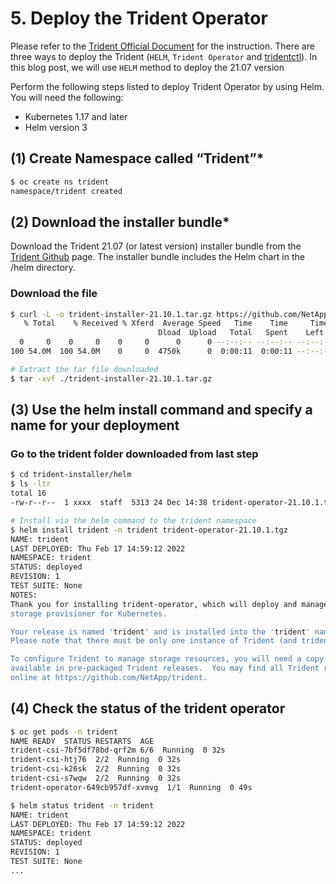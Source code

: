 # 5. Deploy the Trident Operator 

Please refer to the [Trident Official Document](https://netapp-trident.readthedocs.io/en/latest/kubernetes/fsx.html) for the instruction. There are three ways to deploy the Trident (`HELM`,  `Trident Operator` and [tridentctl](https://netapp-trident.readthedocs.io/en/stable-v18.07/reference/tridentctl.html)). In this blog post, we will use `HELM` method to deploy the 21.07 version

Perform the following steps listed to deploy Trident Operator by using Helm. You will need the following:

* Kubernetes 1.17 and later
* Helm version 3

## (1) Create Namespace called “Trident”*

```bash
$ oc create ns trident
namespace/trident created
```

## (2) Download the installer bundle*

Download the Trident 21.07 (or latest version) installer bundle from the [Trident Github](https://github.com/netapp/trident/releases) page. The installer bundle includes the Helm chart in the /helm directory.

### Download the file

```bash
$ curl -L -o trident-installer-21.10.1.tar.gz https://github.com/NetApp/trident/releases/download/v21.10.1/trident-installer-21.10.1.tar.gz
   % Total    % Received % Xferd  Average Speed   Time    Time     Time  Current
                                 Dload  Upload   Total   Spent    Left  Speed
  0     0    0     0    0     0      0      0 --:--:-- --:--:-- --:--:--     0
100 54.0M  100 54.0M    0     0  4750k      0  0:00:11  0:00:11 --:--:-- 4413k

# Extract the tar file downloaded
$ tar -xvf ./trident-installer-21.10.1.tar.gz 
```

## (3) Use the helm install command and specify a name for your deployment

### Go to the trident folder downloaded from last step

```bash
$ cd trident-installer/helm
$ ls -ltr
total 16
-rw-r--r--  1 xxxx  staff  5313 24 Dec 14:38 trident-operator-21.10.1.tgz

# Install via the helm command to the trident namespace
$ helm install trident -n trident trident-operator-21.10.1.tgz 
NAME: trident
LAST DEPLOYED: Thu Feb 17 14:59:12 2022
NAMESPACE: trident
STATUS: deployed
REVISION: 1
TEST SUITE: None
NOTES:
Thank you for installing trident-operator, which will deploy and manage NetApp's Trident CSI
storage provisioner for Kubernetes.

Your release is named 'trident' and is installed into the 'trident' namespace.
Please note that there must be only one instance of Trident (and trident-operator) in a Kubernetes cluster.

To configure Trident to manage storage resources, you will need a copy of tridentctl, which is
available in pre-packaged Trident releases.  You may find all Trident releases and source code
online at https://github.com/NetApp/trident.
```

## (4)  Check the status of the trident operator

```bash
$ oc get pods -n trident
NAME READY  STATUS RESTARTS  AGE
trident-csi-7bf5df78bd-qrf2m 6/6  Running  0 32s
trident-csi-htj76  2/2  Running  0 32s
trident-csi-k26sk  2/2  Running  0 32s
trident-csi-s7wqw  2/2  Running  0 32s
trident-operator-649cb957df-xvmvg  1/1  Running  0 49s

$ helm status trident -n trident
NAME: trident
LAST DEPLOYED: Thu Feb 17 14:59:12 2022
NAMESPACE: trident
STATUS: deployed
REVISION: 1
TEST SUITE: None
...
```


